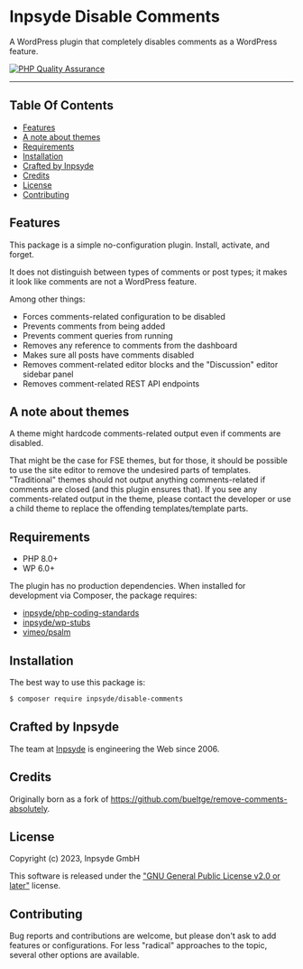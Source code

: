 # Inpsyde Disable Comments

A WordPress plugin that completely disables comments as a WordPress feature.

[![PHP Quality Assurance](https://github.com/inpsyde/disable-comments/actions/workflows/php-qa.yml/badge.svg)](https://github.com/inpsyde/disable-comments/actions/workflows/php-qa.yml)

---

## Table Of Contents

* [Features](#features)
* [A note about themes](#a-note-about-themes)
* [Requirements](#requirements)
* [Installation](#installation)
* [Crafted by Inpsyde](#crafted-by-inpsyde)
* [Credits](#credits)
* [License](#license)
* [Contributing](#contributing)

## Features

This package is a simple no-configuration plugin. Install, activate, and forget.

It does not distinguish between types of comments or post types; it makes it look like comments are not a WordPress
feature.

Among other things:

- Forces comments-related configuration to be disabled
- Prevents comments from being added
- Prevents comment queries from running
- Removes any reference to comments from the dashboard
- Makes sure all posts have comments disabled
- Removes comment-related editor blocks and the "Discussion" editor sidebar panel
- Removes comment-related REST API endpoints

## A note about themes

A theme might hardcode comments-related output even if comments are disabled.

That might be the case for FSE themes, but for those, it should be possible to use the site editor to remove the
undesired parts of templates.
"Traditional" themes should not output anything comments-related if comments are closed (and this plugin ensures that).
If you see any comments-related output in the theme, please contact the developer or use a child theme to replace the
offending templates/template parts.

## Requirements

- PHP 8.0+
- WP 6.0+

The plugin has no production dependencies. When installed for development via Composer, the package requires:

* [inpsyde/php-coding-standards](https://github.com/inpsyde/php-coding-standards/blob/master/LICENSE)
* [inpsyde/wp-stubs](https://github.com/inpsyde/wp-stubs/blob/main/LICENSE)
* [vimeo/psalm](https://github.com/vimeo/psalm/blob/master/LICENSE)

## Installation

The best way to use this package is:

```bash
$ composer require inpsyde/disable-comments
```

## Crafted by Inpsyde

The team at [Inpsyde](https://inpsyde.com) is engineering the Web since 2006.

## Credits

Originally born as a fork of https://github.com/bueltge/remove-comments-absolutely.

## License

Copyright (c) 2023, Inpsyde GmbH

This software is released under the ["GNU General Public License v2.0 or later"](LICENSE) license.

## Contributing

Bug reports and contributions are welcome, but please don't ask to add features or configurations. For less "radical"
approaches to the topic, several other options are available.

